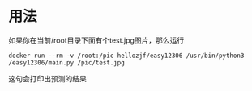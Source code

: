 # 用法

如果你在当前/root目录下面有个test.jpg图片，那么运行

```
docker run --rm -v /root:/pic hellozjf/easy12306 /usr/bin/python3 /easy12306/main.py /pic/test.jpg
```

这句会打印出预测的结果